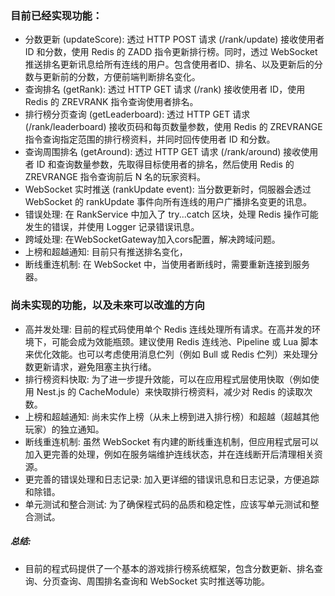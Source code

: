 ### 目前已经实现功能：

- 分数更新 (updateScore): 透过 HTTP POST 请求 (/rank/update) 接收使用者 ID 和分数，使用 Redis 的 ZADD 指令更新排行榜。同时，透过 WebSocket 推送排名更新讯息给所有连线的用户。包含使用者ID、排名、以及更新后的分数与更新前的分数，方便前端判断排名变化。
- 查询排名 (getRank): 透过 HTTP GET 请求 (/rank) 接收使用者 ID，使用 Redis 的 ZREVRANK 指令查询使用者排名。
- 排行榜分页查询 (getLeaderboard): 透过 HTTP GET 请求 (/rank/leaderboard) 接收页码和每页数量参数，使用 Redis 的 ZREVRANGE 指令查询指定范围的排行榜资料，并同时回传使用者 ID 和分数。
- 查询周围排名 (getAround): 透过 HTTP GET 请求 (/rank/around) 接收使用者 ID 和查询数量参数，先取得目标使用者的排名，然后使用 Redis 的 ZREVRANGE 指令查询前后 N 名的玩家资料。
- WebSocket 实时推送 (rankUpdate event): 当分数更新时，伺服器会透过 WebSocket 的 rankUpdate 事件向所有连线的用户广播排名变更的讯息。
- 错误处理: 在 RankService 中加入了 try...catch 区块，处理 Redis 操作可能发生的错误，并使用 Logger 记录错误讯息。
- 跨域处理: 在WebSocketGateway加入cors配置，解决跨域问题。
- 上榜和超越通知: 目前只有推送排名变化，
- 断线重连机制: 在 WebSocket 中，当使用者断线时，需要重新连接到服务器。

### 尚未实现的功能，以及未來可以改進的方向

- 高并发处理: 目前的程式码使用单个 Redis 连线处理所有请求。在高并发的环境下，可能会成为效能瓶颈。建议使用 Redis 连线池、Pipeline 或 Lua 脚本来优化效能。也可以考虑使用消息伫列（例如 Bull 或 Redis 伫列）来处理分数更新请求，避免阻塞主执行绪。
- 排行榜资料快取: 为了进一步提升效能，可以在应用程式层使用快取（例如使用 Nest.js 的 CacheModule）来快取排行榜资料，减少对 Redis 的读取次数。
- 上榜和超越通知: 尚未实作上榜（从未上榜到进入排行榜）和超越（超越其他玩家）的独立通知。
- 断线重连机制: 虽然 WebSocket 有内建的断线重连机制，但应用程式层可以加入更完善的处理，例如在服务端维护连线状态，并在连线断开后清理相关资源。
- 更完善的错误处理和日志记录: 加入更详细的错误讯息和日志记录，方便追踪和除错。
- 单元测试和整合测试: 为了确保程式码的品质和稳定性，应该写单元测试和整合测试。

##### 总结:

- 目前的程式码提供了一个基本的游戏排行榜系统框架，包含分数更新、排名查询、分页查询、周围排名查询和 WebSocket 实时推送等功能。
